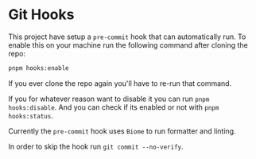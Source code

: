 # Git Hooks

This project have setup a `pre-commit` hook that can automatically run.
To enable this on your machine run the following command after cloning the repo:

```bash
pnpm hooks:enable
```

If you ever clone the repo again you'll have to re-run that command.

If you for whatever reason want to disable it you can run `pnpm hooks:disable`.
And you can check if its enabled or not with `pnpm hooks:status`.

Currently the `pre-commit` hook uses `Biome` to run formatter and linting.

In order to skip the hook run `git commit --no-verify`.
